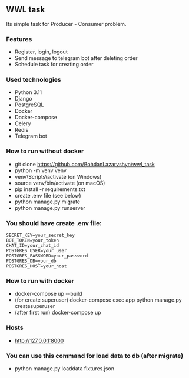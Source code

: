 ## WWL task
Its simple task for Producer - Consumer problem.

### Features
* Register, login, logout
* Send message to telegram bot after deleting order
* Schedule task for creating order

### Used technologies
* Python 3.11
* Django
* PostgreSQL
* Docker
* Docker-compose
* Celery
* Redis
* Telegram bot

### How to run without docker 
* git clone https://github.com/BohdanLazaryshyn/wwl_task
* python -m venv venv
* venv\Scripts\activate (on Windows)
* source venv/bin/activate (on macOS)
* pip install -r requirements.txt
* create .env file (see below)
* python manage.py migrate
* python manage.py runserver

### You should have create .env file:
```
SECRET_KEY=your_secret_key
BOT_TOKEN=your_token
CHAT_ID=your_chat_id
POSTGRES_USER=your_user
POSTGRES_PASSWORD=your_password
POSTGRES_DB=your_db
POSTGRES_HOST=your_host
```

### How to run with docker
* docker-compose up --build
* (for create superuser) docker-compose exec app python manage.py createsuperuser
* (after first run) docker-compose up

### Hosts
* http://127.0.0.1:8000

### You can use this command for load data to db (after migrate)
* python manage.py loaddata fixtures.json
